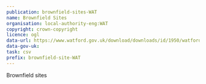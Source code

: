 ```yaml
---
publication: brownfield-sites-WAT
name: Brownfield Sites
organisation: local-authority-eng:WAT
copyright: crown-copyright
licence: ogl
data-url: https://www.watford.gov.uk/download/downloads/id/1950/watford_brownfield_land_register.csv
data-gov-uk: 
task: csv
prefix: brownfield-site-WAT
---
```


Brownfield sites

